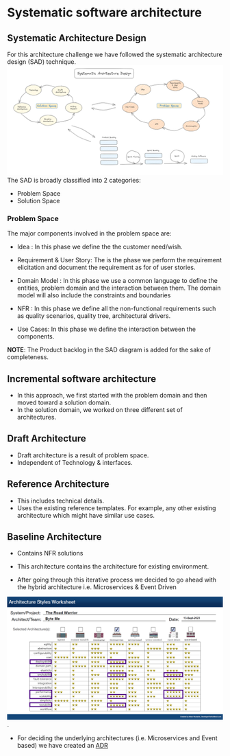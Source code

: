# Systematic software architecture

## Systematic Architecture Design

For this architecture challenge we have followed the systematic architecture design (SAD) technique. ![SAD](.media/SAD.png)
The SAD is broadly classified into 2 categories:

* Problem Space
* Solution Space

### Problem Space

The major components involved in the problem space are:

* Idea : In this phase we define the the customer need/wish.

* Requirement & User Story: The is the phase we perform the requirement elicitation and document the requirement as for of user stories.

* Domain Model : In this phase we use a common language to define the entities, problem domain and the interaction between them. The domain model will also include the constraints and boundaries

* NFR : In this phase we define all the non-functional requirements such as quality scenarios, quality tree, architectural drivers.

* Use Cases: In this phase we define the interaction between the components.  

**NOTE**: The Product backlog in the SAD diagram is added for the sake of completeness.

## Incremental software architecture

* In this approach, we first started with the problem domain and then moved toward a solution domain.
* In the solution domain, we worked on three different set of architectures.

## Draft Architecture

* Draft architecture is a result of problem space.
* Independent of Technology & interfaces.

## Reference Architecture

* This includes technical details.
* Uses the existing reference templates. For example, any other existing architecture which might have similar use cases.

## Baseline Architecture

* Contains NFR solutions
* This architecture contains the architecture for existing environment.

* After going through this iterative process we decided to go ahead with the hybrid architecture i.e. Microservices & Event Driven

![Architecture](.media/ArchitectureStyleSheet.png).

* For deciding the underlying architectures (i.e. Microservices and Event based) we have created an [ADR](ADR's/ADR-001-TypeOfArchitecture.md)
